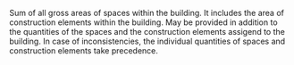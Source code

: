 Sum of all gross areas of spaces within the building. It includes the area of construction elements within the building. May be provided in addition to the quantities of the spaces and the construction elements assigend to the building. In case of inconsistencies, the individual quantities of spaces and construction elements take precedence.
